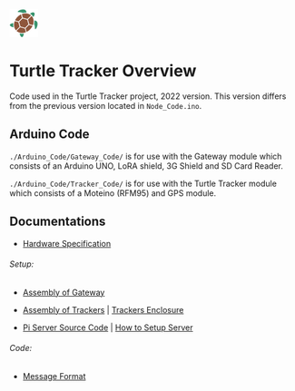 ![turtle](./Docs/images/turtle-title.png)

# Turtle Tracker Overview

Code used in the Turtle Tracker project, 2022 version. This version differs from the previous version located in `Node_Code.ino`.

## Arduino Code

`./Arduino_Code/Gateway_Code/` is for use with the Gateway module which consists of an Arduino UNO, LoRA shield, 3G Shield and SD Card Reader.

`./Arduino_Code/Tracker_Code/` is for use with the Turtle Tracker module which consists of a Moteino (RFM95) and GPS module.

## Documentations

 - [Hardware Specification](./Docs/Specification.md)

###### Setup:

 - [Assembly of Gateway](./Docs/Assembly_of_Gateway.md)

 - [Assembly of Trackers](./Docs/Assembly_of_Trackers.md) | [Trackers Enclosure](./Docs/3D_Printed_Enclosure/README.md)

 - [Pi Server Source Code](https://gitlab.cas.mcmaster.ca/re-mote/pi-server/-/tree/master/turtle-tracker-webserver) | [How to Setup Server](https://gitlab.cas.mcmaster.ca/re-mote/pi-server/blob/master/Documentation/RaspberryPi_Instructions.md)

###### Code:

 - [Message Format](./Docs/message_format_turtle_tracker.xlsx)
